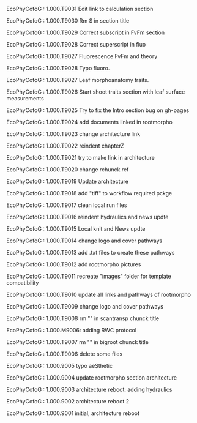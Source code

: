 EcoPhyCofoG : 1.000.T9031
Edit link to calculation section

EcoPhyCofoG : 1.000.T9030
Rm $ in section title 

EcoPhyCofoG : 1.000.T9029
Correct subscript in FvFm section

EcoPhyCofoG : 1.000.T9028
Correct superscript in fluo

EcoPhyCofoG : 1.000.T9027
Fluorescence FvFm and theory

EcoPhyCofoG : 1.000.T9028
Typo fluoro.

EcoPhyCofoG : 1.000.T9027
Leaf morphoanatomy traits.

EcoPhyCofoG : 1.000.T9026
Start shoot traits section with leaf surface measurements

EcoPhyCofoG : 1.000.T9025
Try to fix the Intro section bug on gh-pages

EcoPhyCofoG : 1.000.T9024
add documents linked in rootmorpho

EcoPhyCofoG : 1.000.T9023
change architecture link

EcoPhyCofoG : 1.000.T9022
reindent chapterZ

EcoPhyCofoG : 1.000.T9021
try to make link in architecture

EcoPhyCofoG : 1.000.T9020
change rchunck ref

EcoPhyCofoG : 1.000.T9019
Update architecture

EcoPhyCofoG : 1.000.T9018
add "tiff" to workflow required pckge

EcoPhyCofoG : 1.000.T9017
clean local run files

EcoPhyCofoG : 1.000.T9016
reindent hydraulics and news updte

EcoPhyCofoG : 1.000.T9015
Local knit and News updte

EcoPhyCofoG : 1.000.T9014
change logo and cover pathways

EcoPhyCofoG : 1.000.T9013
add .txt files to create these pathways

EcoPhyCofoG : 1.000.T9012
add rootmorpho pictures

EcoPhyCofoG : 1.000.T9011
recreate "images" folder for template compatibility

EcoPhyCofoG : 1.000.T9010
update all links and pathways of rootmorpho

EcoPhyCofoG : 1.000.T9009 
change logo and cover pathways

EcoPhyCofoG : 1.000.T9008 
rm "" in scantransp chunck title

EcoPhyCofoG : 1.000.M9006: 
adding RWC protocol

EcoPhyCofoG : 1.000.T9007 
rm "" in bigroot chunck title

EcoPhyCofoG : 1.000.T9006
delete some files

EcoPhyCofoG : 1.000.9005 
typo aeSthetic

EcoPhyCofoG : 1.000.9004
update rootmorpho section architecture

EcoPhyCofoG : 1.000.9003
architecture reboot: adding hydraulics

EcoPhyCofoG : 1.000.9002
architecture reboot 2


EcoPhyCofoG : 1.000.9001 
initial, architecture reboot